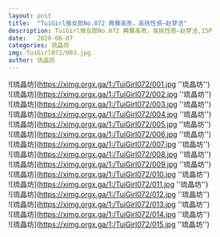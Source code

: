 ```yaml
---
layout: post
title:  "TuiGirl推女郎No.072 典雅高贵，高挑性感—赵梦洁"
description: TuiGirl推女郎No.072 典雅高贵，高挑性感—赵梦洁,15P
date:   2020-08-07
categories: 琉晶坊
img: TuiGirl072/003.jpg
author: 琉晶坊
---
```


![琉晶坊](https://ximg.orgx.ga/1:/TuiGirl072/001.jpg ''琉晶坊'') <br>
![琉晶坊](https://ximg.orgx.ga/1:/TuiGirl072/002.jpg ''琉晶坊'') <br>
![琉晶坊](https://ximg.orgx.ga/1:/TuiGirl072/003.jpg ''琉晶坊'') <br>
![琉晶坊](https://ximg.orgx.ga/1:/TuiGirl072/004.jpg ''琉晶坊'') <br>
![琉晶坊](https://ximg.orgx.ga/1:/TuiGirl072/005.jpg ''琉晶坊'') <br>
![琉晶坊](https://ximg.orgx.ga/1:/TuiGirl072/006.jpg ''琉晶坊'') <br>
![琉晶坊](https://ximg.orgx.ga/1:/TuiGirl072/007.jpg ''琉晶坊'') <br>
![琉晶坊](https://ximg.orgx.ga/1:/TuiGirl072/008.jpg ''琉晶坊'') <br>
![琉晶坊](https://ximg.orgx.ga/1:/TuiGirl072/009.jpg ''琉晶坊'') <br>
![琉晶坊](https://ximg.orgx.ga/1:/TuiGirl072/010.jpg ''琉晶坊'') <br>
![琉晶坊](https://ximg.orgx.ga/1:/TuiGirl072/011.jpg ''琉晶坊'') <br>
![琉晶坊](https://ximg.orgx.ga/1:/TuiGirl072/012.jpg ''琉晶坊'') <br>
![琉晶坊](https://ximg.orgx.ga/1:/TuiGirl072/013.jpg ''琉晶坊'') <br>
![琉晶坊](https://ximg.orgx.ga/1:/TuiGirl072/014.jpg ''琉晶坊'') <br>
![琉晶坊](https://ximg.orgx.ga/1:/TuiGirl072/015.jpg ''琉晶坊'') <br>
